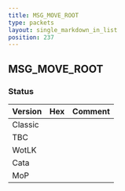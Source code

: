 ```yaml
---
title: MSG_MOVE_ROOT
type: packets
layout: single_markdown_in_list
position: 237
---
```


## MSG_MOVE_ROOT

### Status

Version    | Hex        | Comment
---------- | ---------- | ---------- 
Classic    |            |
TBC        |            |
WotLK      |            |
Cata       |            |
MoP        |            |